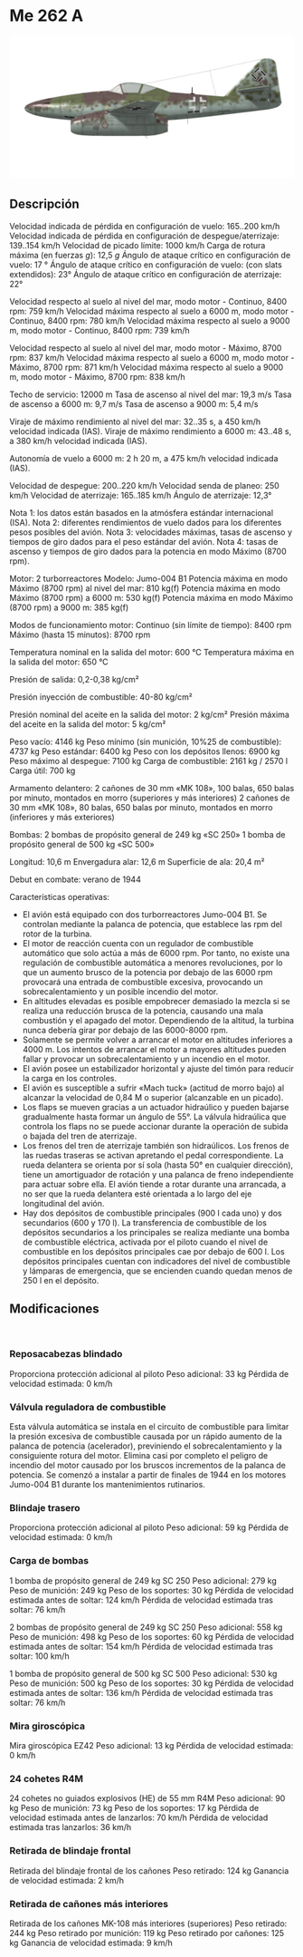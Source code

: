 # Me 262 A

![me262a](../images/me262a.png)

## Descripción

Velocidad indicada de pérdida en configuración de vuelo: 165..200 km/h
Velocidad indicada de pérdida en configuración de despegue/aterrizaje: 139..154 km/h
Velocidad de picado límite: 1000 km/h
Carga de rotura máxima (en fuerzas <i>g</i>): 12,5 <i>g</i>
Ángulo de ataque crítico en configuración de vuelo: 17 °
Ángulo de ataque crítico en configuración de vuelo: (con slats extendidos): 23°
Ángulo de ataque crítico en configuración de aterrizaje: 22°

Velocidad respecto al suelo al nivel del mar, modo motor - Continuo, 8400 rpm: 759 km/h
Velocidad máxima respecto al suelo a 6000 m, modo motor - Continuo, 8400 rpm: 780 km/h
Velocidad máxima respecto al suelo a 9000 m, modo motor - Continuo, 8400 rpm: 739 km/h

Velocidad respecto al suelo al nivel del mar, modo motor - Máximo, 8700 rpm: 837 km/h
Velocidad máxima respecto al suelo a 6000 m, modo motor - Máximo, 8700 rpm: 871 km/h
Velocidad máxima respecto al suelo a 9000 m, modo motor - Máximo, 8700 rpm: 838 km/h

Techo de servicio: 12000 m
Tasa de ascenso al nivel del mar: 19,3 m/s
Tasa de ascenso a 6000 m: 9,7 m/s
Tasa de ascenso a 9000 m: 5,4 m/s

Viraje de máximo rendimiento al nivel del mar: 32..35 s, a 450 km/h velocidad indicada (IAS).
Viraje de máximo rendimiento a 6000 m: 43..48 s, a 380 km/h velocidad indicada (IAS).

Autonomía de vuelo a 6000 m: 2 h 20 m, a 475 km/h velocidad indicada (IAS).

Velocidad de despegue: 200..220 km/h
Velocidad senda de planeo: 250 km/h
Velocidad de aterrizaje: 165..185 km/h
Ángulo de aterrizaje: 12,3°

Nota 1: los datos están basados en la atmósfera estándar internacional (ISA).
Nota 2: diferentes rendimientos de vuelo dados para los diferentes pesos posibles del avión.
Nota 3: velocidades máximas, tasas de ascenso y tiempos de giro dados para el peso estándar del avión.
Nota 4: tasas de ascenso y tiempos de giro dados para la potencia en modo Máximo (8700 rpm).

Motor: 2 turborreactores
Modelo: Jumo-004 B1
Potencia máxima en modo Máximo (8700 rpm) al nivel del mar: 810 kg(f)
Potencia máxima en modo Máximo (8700 rpm) a 6000 m: 530 kg(f)
Potencia máxima en modo Máximo (8700 rpm) a 9000 m: 385 kg(f)

Modos de funcionamiento motor:
Continuo (sin límite de tiempo): 8400 rpm
Máximo (hasta 15 minutos): 8700 rpm

Temperatura nominal en la salida del motor: 600 °C
Temperatura máxima en la salida del motor: 650 °C

Presión de salida: 0,2-0,38 kg/cm²

Presión inyección de combustible: 40-80 kg/cm²

Presión nominal del aceite en la salida del motor: 2 kg/cm²
Presión máxima del aceite en la salida del motor: 5 kg/cm²

Peso vacío: 4146 kg
Peso mínimo (sin munición, 10%25 de combustible): 4737 kg
Peso estándar: 6400 kg
Peso con los depósitos llenos: 6900 kg
Peso máximo al despegue: 7100 kg
Carga de combustible: 2161 kg / 2570 l
Carga útil: 700 kg

Armamento delantero:
2 cañones de 30 mm «MK 108», 100 balas, 650 balas por minuto, montados en morro (superiores y más interiores)
2 cañones de 30 mm «MK 108», 80 balas, 650 balas por minuto, montados en morro (inferiores y más exteriores)

Bombas:
2 bombas de propósito general de 249 kg «SC 250»
1 bomba de propósito general de 500 kg «SC 500»

Longitud: 10,6 m
Envergadura alar: 12,6 m
Superficie de ala: 20,4 m²

Debut en combate: verano de 1944

Características operativas:
- El avión está equipado con dos turborreactores Jumo-004 B1. Se controlan mediante la palanca de potencia, que establece las rpm del rotor de la turbina.
- El motor de reacción cuenta con un regulador de combustible automático que solo actúa a más de 6000 rpm. Por tanto, no existe una regulación de combustible automática a menores revoluciones, por lo que un aumento brusco de la potencia por debajo de las 6000 rpm provocará una entrada de combustible excesiva, provocando un sobrecalentamiento y un posible incendio del motor.
- En altitudes elevadas es posible empobrecer demasiado la mezcla si se realiza una reducción brusca de la potencia, causando una mala combustión y el apagado del motor. Dependiendo de la altitud, la turbina nunca debería girar por debajo de las 6000-8000 rpm.
- Solamente se permite volver a arrancar el motor en altitudes inferiores a 4000 m. Los intentos de arrancar el motor a mayores altitudes pueden fallar y provocar un sobrecalentamiento y un incendio en el motor.
- El avión posee un estabilizador horizontal y ajuste del timón para reducir la carga en los controles.
- El avión es susceptible a sufrir «Mach tuck» (actitud de morro bajo) al alcanzar la velocidad de 0,84 M o superior (alcanzable en un picado).
- Los flaps se mueven gracias a un actuador hidraúlico y pueden bajarse gradualmente hasta formar un ángulo de 55°. La válvula hidraúlica que controla los flaps no se puede accionar durante la operación de subida o bajada del tren de aterrizaje.
- Los frenos del tren de aterrizaje también son hidraúlicos. Los frenos de las ruedas traseras se activan apretando el pedal correspondiente. La rueda delantera se orienta por sí sola (hasta 50° en cualquier dirección), tiene un amortiguador de rotación y una palanca de freno independiente para actuar sobre ella. El avión tiende a rotar durante una arrancada, a no ser que la rueda delantera esté orientada a lo largo del eje longitudinal del avión.
- Hay dos depósitos de combustible principales (900 l cada uno) y dos secundarios (600 y 170 l). La transferencia de combustible de los depósitos secundarios a los principales se realiza mediante una bomba de combustible eléctrica, activada por el piloto cuando el nivel de combustible en los depósitos principales cae por debajo de 600 l. Los depósitos principales cuentan con indicadores del nivel de combustible y lámparas de emergencia, que se encienden cuando quedan menos de 250 l en el depósito.

## Modificaciones
﻿

### Reposacabezas blindado

Proporciona protección adicional al piloto
Peso adicional: 33 kg
Pérdida de velocidad estimada: 0 km/h﻿

### Válvula reguladora de combustible

Esta válvula automática se instala en el circuito de combustible para limitar la presión excesiva de combustible causada por un rápido aumento de la palanca de potencia (acelerador), previniendo el sobrecalentamiento y la consiguiente rotura del motor. Elimina casi por completo el peligro de incendio del motor causado por los bruscos incrementos de la palanca de potencia.
Se comenzó a instalar a partir de finales de 1944 en los motores Jumo-004 B1 durante los mantenimientos rutinarios.﻿

### Blindaje trasero

Proporciona protección adicional al piloto
Peso adicional: 59 kg
Pérdida de velocidad estimada: 0 km/h﻿

### Carga de bombas

1 bomba de propósito general de 249 kg SC 250
Peso adicional: 279 kg
Peso de munición: 249 kg
Peso de los soportes: 30 kg
Pérdida de velocidad estimada antes de soltar: 124 km/h
Pérdida de velocidad estimada tras soltar: 76 km/h

2 bombas de propósito general de 249 kg SC 250
Peso adicional: 558 kg
Peso de munición: 498 kg
Peso de los soportes: 60 kg
Pérdida de velocidad estimada antes de soltar: 154 km/h
Pérdida de velocidad estimada tras soltar: 100 km/h

1 bomba de propósito general de 500 kg SC 500
Peso adicional: 530 kg
Peso de munición: 500 kg
Peso de los soportes: 30 kg
Pérdida de velocidad estimada antes de soltar: 136 km/h
Pérdida de velocidad estimada tras soltar: 76 km/h﻿

### Mira giroscópica

Mira giroscópica EZ42
Peso adicional: 13 kg
Pérdida de velocidad estimada: 0 km/h
﻿

### 24 cohetes R4M

24 cohetes no guiados explosivos (HE) de 55 mm R4M
Peso adicional: 90 kg
Peso de munición: 73 kg
Peso de los soportes: 17 kg
Pérdida de velocidad estimada antes de lanzarlos: 70 km/h
Pérdida de velocidad estimada tras lanzarlos: 36 km/h﻿

### Retirada de blindaje frontal

Retirada del blindaje frontal de los cañones
Peso retirado: 124 kg
Ganancia de velocidad estimada: 2 km/h﻿

### Retirada de cañones más interiores

Retirada de los cañones MK-108 más interiores (superiores)
Peso retirado: 244 kg
Peso retirado por munición: 119 kg
Peso retirado por cañones: 125 kg
Ganancia de velocidad estimada: 9 km/h